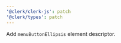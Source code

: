 ```yaml
---
'@clerk/clerk-js': patch
'@clerk/types': patch
---
```


Add `menuButtonEllipsis` element descriptor.
